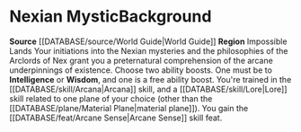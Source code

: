 ﻿---
id: '91'
name: Nexian Mystic
source: '[[DATABASE/source/World Guide|World Guide]]'
subcategory: regional

---
# Nexian Mystic<span class="item-type">Background</span>

**Source** [[DATABASE/source/World Guide|World Guide]] 
**Region** Impossible Lands
Your initiations into the Nexian mysteries and the philosophies of the Arclords of Nex grant you a preternatural comprehension of the arcane underpinnings of existence.
Choose two ability boosts. One must be to **Intelligence** or **Wisdom**, and one is a free ability boost.
You're trained in the [[DATABASE/skill/Arcana|Arcana]] skill, and a [[DATABASE/skill/Lore|Lore]] skill related to one plane of your choice (other than the [[DATABASE/plane/Material Plane|material plane]]). You gain the [[DATABASE/feat/Arcane Sense|Arcane Sense]] skill feat.